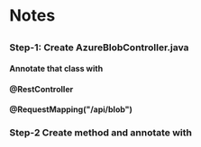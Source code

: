 # Notes

## 

### Step-1: Create AzureBlobController.java 
#### Annotate that class with 
#### @RestController 
#### @RequestMapping("/api/blob")
### Step-2 Create method and annotate with 